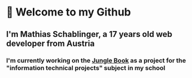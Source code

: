 # 👋 Welcome to my Github
## I'm Mathias Schablinger, a 17 years old web developer from Austria
### I'm currently working on the [Jungle Book](https://github.com/htl-leo-itp-2325-4-5AHITM/jungle-book) as a project for the "information technical projects" subject in my school

